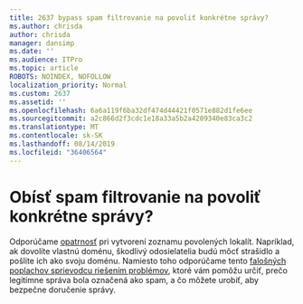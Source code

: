```yaml
---
title: 2637 bypass spam filtrovanie na povoliť konkrétne správy?
ms.author: chrisda
author: chrisda
manager: dansimp
ms.date: ''
ms.audience: ITPro
ms.topic: article
ROBOTS: NOINDEX, NOFOLLOW
localization_priority: Normal
ms.custom: 2637
ms.assetid: ''
ms.openlocfilehash: 6a6a119f6ba32df474d44421f0571e882d1fe6ee
ms.sourcegitcommit: a2c866d2f3cdc1e18a33a5b2a4209340e83ca3c2
ms.translationtype: MT
ms.contentlocale: sk-SK
ms.lasthandoff: 08/14/2019
ms.locfileid: "36406564"
---
```

# <a name="bypass-spam-filtering-to-allow-specific-messages"></a>Obísť spam filtrovanie na povoliť konkrétne správy?

Odporúčame [opatrnosť](https://docs.microsoft.com/exchange/troubleshoot/antispam/cautions-against-bypassing-spam-filters) pri vytvorení zoznamu povolených lokalít. Napríklad, ak dovolíte vlastnú doménu, škodlivý odosielatelia budú môcť strašidlo a pošlite ich ako svoju doménu.  Namiesto toho odporúčame tento [falošných poplachov sprievodcu riešením problémov](https://docs.microsoft.com/office365/securitycompliance/prevent-email-from-being-marked-as-spam), ktoré vám pomôžu určiť, prečo legitímne správa bola označená ako spam, a čo môžete urobiť, aby bezpečne doručenie správy.

